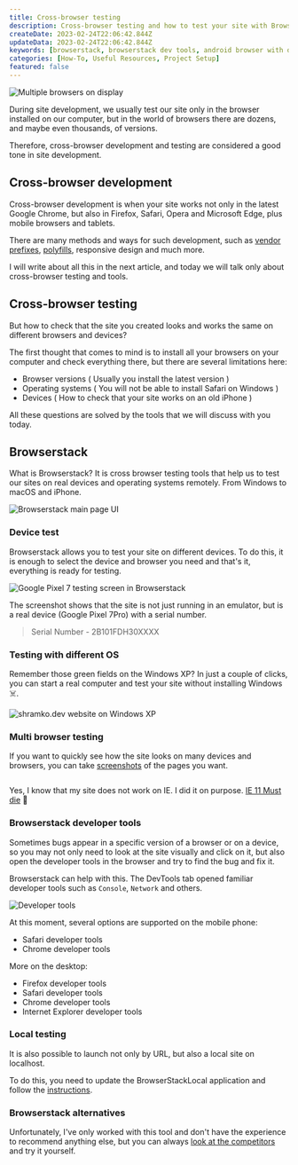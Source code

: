 ```yaml
---
title: Cross-browser testing
description: Cross-browser testing and how to test your site with Browserstack
createDate: 2023-02-24T22:06:42.844Z
updateData: 2023-02-24T22:06:42.844Z
keywords: [browserstack, browserstack dev tools, android browser with dev tools, browserstack devices, browser with developer tools for ios]
categories: [How-To, Useful Resources, Project Setup]
featured: false
---
```


<Image src="browsers.jpg" alt="Multiple browsers on display" />

During site development, we usually test our site only in the browser installed on our computer, but in the world of
browsers there are dozens, and maybe even thousands, of versions.

Therefore, cross-browser development and testing are considered a good tone in site development.

## Cross-browser development

Cross-browser development is when your site works not only in the latest Google Chrome, but also in Firefox, Safari,
Opera and Microsoft Edge, plus mobile browsers and tablets.

There are many methods and ways for such development, such
as [vendor prefixes](https://developer.mozilla.org/en-US/docs/Glossary/Vendor_Prefix), [polyfills](https://developer.mozilla.org/en-US/docs/Glossary/Polyfill),
responsive design and much more.

I will write about all this in the next article, and today we will talk only about cross-browser testing and tools.

## Cross-browser testing

But how to check that the site you created looks and works the same on different browsers and devices?

The first thought that comes to mind is to install all your browsers on your computer and check everything there, but
there are several limitations here:

- Browser versions ( Usually you install the latest version )
- Operating systems ( You will not be able to install Safari on Windows )
- Devices ( How to check that your site works on an old iPhone )

All these questions are solved by the tools that we will discuss with you today.

## Browserstack

What is Browserstack? It is cross browser testing tools that help us to test our sites on real devices and operating
systems remotely. From Windows to macOS and iPhone.

<Image src="browserstack.jpg" alt="Browserstack main page UI" />

### Device test

Browserstack allows you to test your site on different devices. To do this, it is enough to select the device and
browser you need and that's it, everything is ready for testing.

<Image src="pixel-pro.jpg" alt="Google Pixel 7 testing screen in Browserstack" />


The screenshot shows that the site is not just running in an emulator, but is a real device (Google Pixel 7Pro) with a
serial number.

> Serial Number - 2B101FDH30XXXX

### Testing with different OS

Remember those green fields on the Windows XP? In just a couple of clicks, you can start a real computer
and test your site without installing Windows ☠️.

<Image src="windows-xp.jpg" alt="shramko.dev website on Windows XP" />

### Multi browser testing

If you want to quickly see how the site looks on many devices and browsers, you can
take [screenshots](https://www.browserstack.com/screenshots) of the pages you want.

<img src="/static/images/screenshots.gif" alt=""/>

Yes, I know that my site does not work on IE. I did it on purpose. [IE 11 Must die](https://death-to-ie11.com/) 👾

### Browserstack developer tools

Sometimes bugs appear in a specific version of a browser or on a device, so you may not only need to look at the site
visually and click on it, but also open the developer tools in the browser and try to find the bug and fix it.

Browserstack can help with this. The DevTools tab opened familiar developer tools such as `Console`, `Network` and
others.

<Image src="dev-tools.jpg" alt="Developer tools" />

At this moment, several options are supported on the mobile phone:

- Safari developer tools
- Chrome developer tools

More on the desktop:

- Firefox developer tools
- Safari developer tools
- Chrome developer tools
- Internet Explorer developer tools

### Local testing

It is also possible to launch not only by URL, but also a local site on localhost.

To do this, you need to update the BrowserStackLocal application and follow
the [instructions](https://www.browserstack.com/docs/live/local-testing).

### Browserstack alternatives

Unfortunately, I've only worked with this tool and don't have the experience to recommend anything else, but you can
always [look at the competitors](https://www.g2.com/products/browserstack-automate/competitors/alternatives) and try it
yourself.
